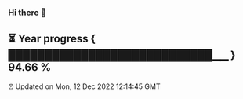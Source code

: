 ### Hi there 👋
⏳ Year progress { ████████████████████████████▁▁ } 94.66 %
---
⏰ Updated on Mon, 12 Dec 2022 12:14:45 GMT

